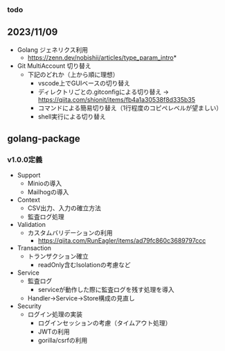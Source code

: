 ### todo

## 2023/11/09
* Golang ジェネリクス利用
  * https://zenn.dev/nobishii/articles/type_param_intro* 
* Git MultiAccount 切り替え
  * 下記のどれか（上から順に理想）
    * vscode上でGUIベースの切り替え
    * ディレクトリごとの.gitconfigによる切り替え → https://qiita.com/shionit/items/fb4a1a30538f8d335b35
    * コマンドによる簡易切り替え（1行程度のコピペレベルが望ましい）
    * shell実行による切り替え

## golang-package
### v1.0.0定義
* Support
  * Minioの導入
  * Mailhogの導入
* Context
  * CSV出力、入力の確立方法
  * 監査ログ処理
* Validation
  * カスタムバリデーションの利用
    * https://qiita.com/RunEagler/items/ad79fc860c3689797ccc
* Transaction
  * トランザクション確立
    * readOnly含むIsolationの考慮など
* Service
  * 監査ログ
    * serviceが動作した際に監査ログを残す処理を導入
  * Handler→Service→Store構成の見直し
* Security
  * ログイン処理の実装
    * ログインセッションの考慮（タイムアウト処理）
    * JWTの利用
    * gorilla/csrfの利用
